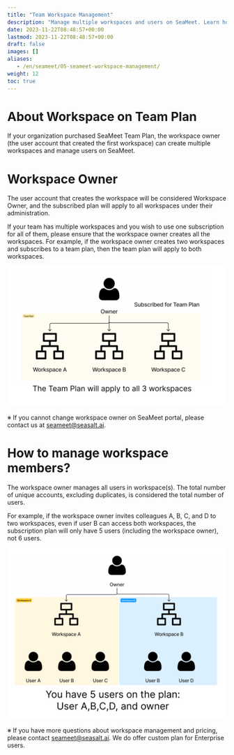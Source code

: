 ```yaml
---
title: "Team Workspace Management"
description: "Manage multiple workspaces and users on SeaMeet. Learn how to streamline user management across workspaces."
date: 2023-11-22T08:48:57+00:00
lastmod: 2023-11-22T08:48:57+00:00
draft: false
images: []
aliases:
   - /en/seameet/05-seameet-workspace-management/
weight: 12
toc: true
---
```


# About Workspace on Team Plan

If your organization purchased SeaMeet Team Plan, the workspace owner (the user account that created the first workspace) can create multiple workspaces and manage users on SeaMeet.

# Workspace Owner
The user account that creates the workspace will be considered Workspace Owner, and the subscribed plan will apply to all workspaces under their administration. 

If your team has multiple workspaces and you wish to use one subscription for all of them, please ensure that the workspace owner creates all the workspaces. For example, if the workspace owner creates two workspaces and subscribes to a team plan, then the team plan will apply to both workspaces.

<center>
<img src="/images/seameet-en/seameet-workspace-manager.png" alt="SeaMeet Workspace Manager"/>
</center>

※ If you cannot change workspace owner on SeaMeet portal, please contact us at [seameet@seasalt.ai](mailto:seameet@seasalt.ai).


# How to manage workspace members?

The workspace owner manages all users in workspace(s). The total number of unique accounts, excluding duplicates, is considered the total number of users.

For example, if the workspace owner invites colleagues A, B, C, and D to two workspaces, even if user B can access both workspaces, the subscription plan will only have 5 users (including the workspace owner), not 6 users.

<center>
<img src="/images/seameet-en/seameet-user-count.png" alt="SeaMeet - How to Count Number of Users"/>
</center>



※ If you have more questions about workspace management and pricing, please contact [seameet@seasalt.ai](mailto:seameet@seasalt.ai). We do offer custom plan for Enterprise users.

